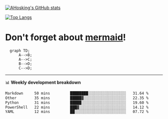 [![AHosking's GitHub stats](https://github-readme-stats.vercel.app/api?username=ahosking&count_private=true&show_icons=true&theme=onedark&hide_rank=true&include_all_commits=true)](https://github.com/ahosking)

[![Top Langs](https://github-readme-stats.vercel.app/api/top-langs/?username=ahosking&layout=compact&theme=onedark)](https://github.com/ahosking)


# Don't forget about [mermaid](https://github.blog/2022-02-14-include-diagrams-markdown-files-mermaid/)!

```mermaid
  graph TD;
      A-->B;
      A-->C;
      B-->D;
      C-->D;
```
-------

📊 **Weekly development breakdown**

<!--START_SECTION:waka-->

```txt
Markdown     50 mins         ████████░░░░░░░░░░░░░░░░░   31.64 %
Other        35 mins         █████▓░░░░░░░░░░░░░░░░░░░   22.35 %
Python       31 mins         █████░░░░░░░░░░░░░░░░░░░░   19.60 %
PowerShell   22 mins         ███▓░░░░░░░░░░░░░░░░░░░░░   14.12 %
YAML         12 mins         ██░░░░░░░░░░░░░░░░░░░░░░░   07.72 %
```

<!--END_SECTION:waka-->
